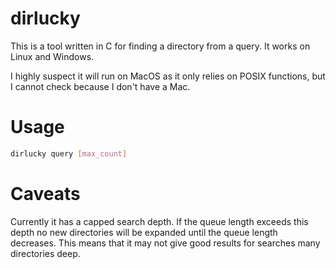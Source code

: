 # dirlucky
This is a tool written in C for finding a directory from a query. It works on Linux and Windows.

I highly suspect it will run on MacOS as it only relies on POSIX functions, but I cannot check because I don't have a Mac.

# Usage

```sh
dirlucky query [max_count]
```

# Caveats
Currently it has a capped search depth. If the queue length exceeds this depth no new directories will be expanded until the queue length decreases. This means that it may not give good results for searches many directories deep.
